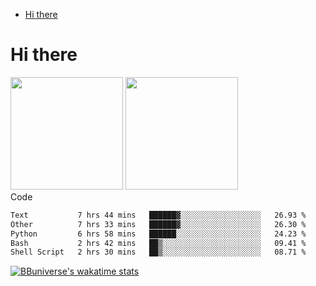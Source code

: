 <!--ts-->
* [Hi there](#hi-there)

<!-- Created by https://github.com/ekalinin/github-markdown-toc -->
<!-- Added by: runner, at: Wed Sep 27 04:19:34 UTC 2023 -->

<!--te-->


# Hi there

<!--
**BBuniverse/BBuniverse** is a ✨ _special_ ✨ repository because its `README.md` (this file) appears on your GitHub profile.

Here are some ideas to get you started:

- 🔭 I’m currently working on ...
- 🌱 I’m currently learning ...
- 👯 I’m looking to collaborate on ...
- 🤔 I’m looking for help with ...
- 💬 Ask me about ...
- 📫 How to reach me: ...
- 😄 Pronouns: ...
- ⚡ Fun fact: ...
-->


<div display="flex">
  <img src="https://github-readme-stats.vercel.app/api?username=BBuniverse&show_icons=true&count_private=true&theme=radical&hide_border=true" height="180"/>
  <img src="https://github-readme-stats.vercel.app/api/top-langs/?username=BBuniverse&layout=compact&theme=radical&hide_border=true" height="180"/>
</div
     

## Code
<!--START_SECTION:waka-->

```txt
Text           7 hrs 44 mins   ██████▓░░░░░░░░░░░░░░░░░░   26.93 %
Other          7 hrs 33 mins   ██████▓░░░░░░░░░░░░░░░░░░   26.30 %
Python         6 hrs 58 mins   ██████░░░░░░░░░░░░░░░░░░░   24.23 %
Bash           2 hrs 42 mins   ██▒░░░░░░░░░░░░░░░░░░░░░░   09.41 %
Shell Script   2 hrs 30 mins   ██▒░░░░░░░░░░░░░░░░░░░░░░   08.71 %
```

<!--END_SECTION:waka-->
     
[![BBuniverse's wakatime stats](https://github-readme-stats.vercel.app/api/wakatime?username=BBuniverse)](https://github.com/anuraghazra/github-readme-stats)
